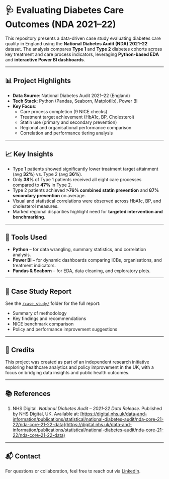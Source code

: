 # 🩺 Evaluating Diabetes Care Outcomes (NDA 2021–22)

This repository presents a data-driven case study evaluating diabetes care quality in England using the **National Diabetes Audit (NDA) 2021–22** dataset. The analysis compares **Type 1** and **Type 2** diabetes cohorts across key treatment and care process indicators, leveraging **Python-based EDA** and **interactive Power BI dashboards**.

---

## 📊 Project Highlights

- **Data Source**: National Diabetes Audit 2021–22 (England)
- **Tech Stack**: Python (Pandas, Seaborn, Matplotlib), Power BI
- **Key Focus**:
  - Care process completion (9 NICE checks)
  - Treatment target achievement (HbA1c, BP, Cholesterol)
  - Statin use (primary and secondary prevention)
  - Regional and organisational performance comparison
  - Correlation and performance tiering analysis

---

## 📈 Key Insights

- Type 1 patients showed significantly lower treatment target attainment (avg **32%**) vs. Type 2 (avg **36%**).
- Only **38%** of Type 1 patients received all eight care processes compared to **47%** in Type 2.
- Type 2 patients achieved **>76% combined statin prevention** and **87% secondary prevention** on average.
- Visual and statistical correlations were observed across HbA1c, BP, and cholesterol measures.
- Marked regional disparities highlight need for **targeted intervention and benchmarking**.

---

## 🧠 Tools Used

- **Python** – for data wrangling, summary statistics, and correlation analysis.
- **Power BI** – for dynamic dashboards comparing ICBs, organisations, and treatment indicators.
- **Pandas & Seaborn** – for EDA, data cleaning, and exploratory plots.

---

## 📄 Case Study Report

See the [`/case_study/`](./case_study/) folder for the full report:
- Summary of methodology
- Key findings and recommendations
- NICE benchmark comparison
- Policy and performance improvement suggestions

---

## 📌 Credits

This project was created as part of an independent research initiative exploring healthcare analytics and policy improvement in the UK, with a focus on bridging data insights and public health outcomes.

---

## 📚 References

1. NHS Digital. *National Diabetes Audit – 2021-22 Data Release*. Published by NHS Digital, UK. Available at: [https://digital.nhs.uk/data-and-information/publications/statistical/national-diabetes-audit/nda-core-21-22/nda-core-21-22-data](https://digital.nhs.uk/data-and-information/publications/statistical/national-diabetes-audit/nda-core-21-22/nda-core-21-22-data)

---

## 📬 Contact

For questions or collaboration, feel free to reach out via [LinkedIn](https://www.linkedin.com/in/chauhan-shivansh/).
